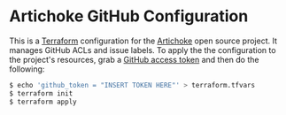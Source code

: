 # Artichoke GitHub Configuration

This is a [Terraform](https://www.terraform.io) configuration for the
[Artichoke](https://github.com/artichoke) open source project. It manages GitHub
ACLs and issue labels. To apply the the configuration to the project's
resources, grab a
[GitHub access token](https://github.com/settings/tokens/new?scopes=repo) and
then do the following:

```bash
$ echo 'github_token = "INSERT TOKEN HERE"' > terraform.tfvars
$ terraform init
$ terraform apply
```
